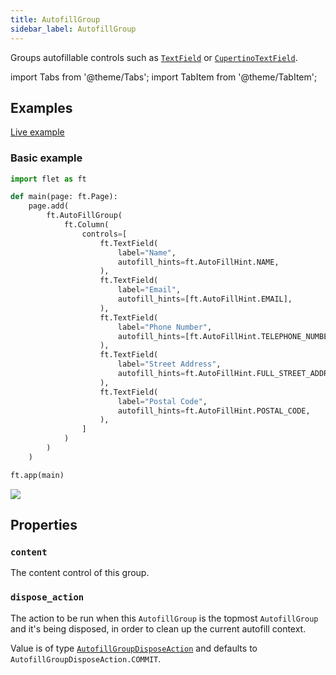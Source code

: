 ```yaml
---
title: AutofillGroup
sidebar_label: AutofillGroup
---
```


Groups autofillable controls such as [`TextField`](/docs/controls/textfield)
or [`CupertinoTextField`](/docs/controls/cupertinotextfield).

import Tabs from '@theme/Tabs';
import TabItem from '@theme/TabItem';

## Examples

[Live example](https://flet-controls-gallery.fly.dev/input/autofillgroup)

### Basic example

<Tabs groupId="language">
  <TabItem value="python" label="Python" default>

```python
import flet as ft

def main(page: ft.Page):
    page.add(
        ft.AutoFillGroup(
            ft.Column(
                controls=[
                    ft.TextField(
                        label="Name",
                        autofill_hints=ft.AutoFillHint.NAME,
                    ),
                    ft.TextField(
                        label="Email",
                        autofill_hints=[ft.AutoFillHint.EMAIL],
                    ),
                    ft.TextField(
                        label="Phone Number",
                        autofill_hints=[ft.AutoFillHint.TELEPHONE_NUMBER],
                    ),
                    ft.TextField(
                        label="Street Address",
                        autofill_hints=ft.AutoFillHint.FULL_STREET_ADDRESS,
                    ),
                    ft.TextField(
                        label="Postal Code",
                        autofill_hints=ft.AutoFillHint.POSTAL_CODE,
                    ),
                ]
            )
        )
    )

ft.app(main)
```

  </TabItem>
</Tabs>

<img src="/img/docs/controls/autofillgroup/autofillgroup-example.gif" className="screenshot-40"/>

## Properties

### `content`

The content control of this group.

### `dispose_action`

The action to be run when this `AutofillGroup` is the topmost `AutofillGroup` and it's being disposed, in order to clean
up the current autofill context.

Value is of type [`AutofillGroupDisposeAction`](/docs/reference/types/autofillgroupdisposeaction) and defaults
to `AutofillGroupDisposeAction.COMMIT`.
